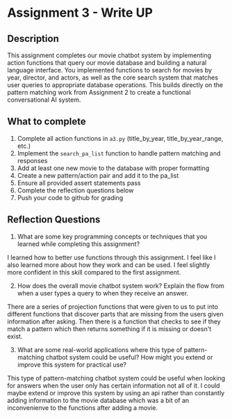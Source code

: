 # Assignment 3 - Write UP

## Description
This assignment completes our movie chatbot system by implementing action functions that query our movie database and building a natural language interface. You implemented functions to search for movies by year, director, and actors, as well as the core search system that matches user queries to appropriate database operations. This builds directly on the pattern matching work from Assignment 2 to create a functional conversational AI system.

## What to complete
1. Complete all action functions in `a3.py` (title_by_year, title_by_year_range, etc.)
2. Implement the `search_pa_list` function to handle pattern matching and responses  
3. Add at least one new movie to the database with proper formatting
4. Create a new pattern/action pair and add it to the pa_list
5. Ensure all provided assert statements pass
6. Complete the reflection questions below
7. Push your code to github for grading

## Reflection Questions

1. What are some key programming concepts or techniques that you learned while completing this assignment?

I learned how to better use functions through this assignment. I feel like I also learned more about how they work and can be used. I feel slightly more confident in this skill compared to the first assignment. 

2. How does the overall movie chatbot system work? Explain the flow from when a user types a query to when they receive an answer.

There are a series of projection functions that were given to us to put into different functions that discover parts that are missing from the users given information after asking. Then there is a function that checks to see if they match a pattern which then returns something if it is missing or doesn't exist.

3. What are some real-world applications where this type of pattern-matching chatbot system could be useful? How might you extend or improve this system for practical use?

This type of pattern-matching chatbot system could be useful when looking for answers when the user only has certain information not all of it. I could maybe extend or improve this system by using an api rather than constantly adding information to the movie database which was a bit of an inconvenienve to the functions after adding a movie.